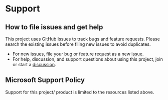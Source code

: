 # Support

## How to file issues and get help

This project uses GitHub Issues to track bugs and feature requests.
Please search the existing issues before filing new issues to avoid duplicates.

- For new issues, file your bug or feature request as a new [issue].
- For help, discussion, and support questions about using this project, join or start a [discussion].

## Microsoft Support Policy

Support for this project/ product is limited to the resources listed above.

[issue]: https://github.com/microsoft/PSRule.Rules.MSFT.OSS/issues
[discussion]: https://github.com/microsoft/PSRule.Rules.MSFT.OSS/discussions
